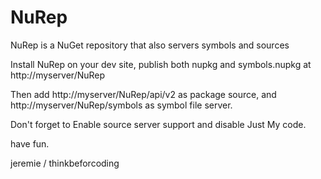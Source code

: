 # NuRep

NuRep is a NuGet repository that also servers symbols and sources

Install NuRep on your dev site, publish both nupkg and symbols.nupkg at http://myserver/NuRep

Then add http://myserver/NuRep/api/v2 as package source, and http://myserver/NuRep/symbols as symbol file server.

Don't forget to Enable source server support and disable Just My code.

have fun.

jeremie / thinkbeforcoding